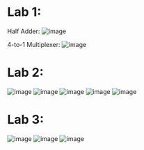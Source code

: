 # Lab 1:
Half Adder:
![image](https://github.com/DZiggle/CPE-322/assets/144705148/480b364d-a6af-48a4-bdd4-45f3c680462d)

4-to-1 Multiplexer:
![image](https://github.com/DZiggle/CPE-322/assets/144705148/7d9f01b1-f1dc-426d-b80d-eeb2d597ffbb)

# Lab 2:

![image](https://github.com/DZiggle/CPE-322/assets/144705148/cc01eeea-ac0d-4666-abc9-3480811628be)
![image](https://github.com/DZiggle/CPE-322/assets/144705148/0ddea982-0b98-4b9c-8a13-b20010f5b4e5)
![image](https://github.com/DZiggle/CPE-322/assets/144705148/b53b2b8b-9037-4cbb-842c-8642210b9314)
![image](https://github.com/DZiggle/CPE-322/assets/144705148/e17c6acf-4360-49fe-9536-64a56cbe4585)
![image](https://github.com/DZiggle/CPE-322/assets/144705148/997d289f-80ac-4d87-8032-2c47065d7b95)

# Lab 3: 

![image](https://github.com/DZiggle/CPE-322/assets/144705148/c41378dd-910c-44a1-9c48-56c82ac38f61)
![image](https://github.com/DZiggle/CPE-322/assets/144705148/2a1f1fb6-0c6d-44dc-b210-a47b9afedd10)
![image](https://github.com/DZiggle/CPE-322/assets/144705148/0b2e8fec-7200-47b7-a718-213025ab12cb)
